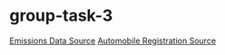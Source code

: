 # group-task-3

[Emissions Data Source](https://www.eia.gov/environment/emissions/state/)
[Automobile Registration Source](https://www.fhwa.dot.gov/policyinformation/statistics/2017/mv1.cfm)
